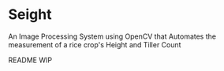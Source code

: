 # Seight
An Image Processing System using OpenCV that Automates the measurement of a rice crop's Height and Tiller Count


README WIP
